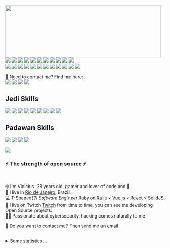 <p>
  <img align="left" width="490" height="165" src="https://github-readme-stats.vercel.app/api?username=viniciusborgeis&show_icons=true&hide_border=false&line_height=20&title_color=f69673&icon_color=1b93c9&show_owner=true"/>
  <p>
    <img src="https://img.shields.io/badge/-Visual%20Studio%20Code-23A9F2?style=flat-square&logo=Visual%20Studio%20Code&logoColor=white"/>
    <img src="https://img.shields.io/badge/-Github-181717?style=flat-square&logo=GitHub&logoColor=white"/>
    <img src="https://img.shields.io/badge/-Git-F44D27?style=flat-square&logo=Git&logoColor=white"/>
    <img src="https://img.shields.io/badge/-NPM-CB3837?style=flat-square&logo=NPM&logoColor=white"/>
    <img src="https://img.shields.io/badge/-Trello-0079BF?style=flat-square&logo=Trello&logoColor=white"/>
    <img src="https://img.shields.io/badge/-Slack-E01563?style=flat-square&logo=Slack&logoColor=white"/>
    <img src="https://img.shields.io/badge/-Sketch-FA6400?style=flat-square&logo=Sketch&logoColor=white"/>
    <img src="https://img.shields.io/badge/-MySQL-F29111?style=flat-square&logo=MySQL&logoColor=white"/>
    <img src="https://img.shields.io/badge/PostgreSQL-316192?style=flat-square&logo=postgresql&logoColor=white"/>
    <img src="https://img.shields.io/badge/-Insomnia-5849BE?style=flat-square&logo=Insomnia&logoColor=white"/>
    <img src="https://img.shields.io/badge/-Notion-000000?style=flat-square&logo=Notion&logoColor=white"/><br/>
    <img src="https://img.shields.io/badge/-Vue.js-42B883?style=flat-square&logo=Vue.js&logoColor=white"/>
    <img src="https://img.shields.io/badge/React-20232A?style=flat-square&logo=react&logoColor=61DAFB"/>
    <img src="https://img.shields.io/badge/Ruby_on_Rails-CC0000?style=flat-square&logo=ruby-on-rails&logoColor=white"/>
    <img src="https://img.shields.io/badge/-WebPack-1C78C0?style=flat-square&logo=WebPack&logoColor=white"/>
    <img src="https://img.shields.io/badge/-ESLint-4B32C3?style=flat-square&logo=ESLint&logoColor=white"/>
    <img src="https://img.shields.io/badge/-HTML5-E34F26?style=flat-square&logo=HTML5&logoColor=white"/>
    <img src="https://img.shields.io/badge/-CSS3-1572B6?style=flat-square&logo=CSS3&logoColor=white"/>
    <img src="https://img.shields.io/badge/-Debian-A80030?style=flat-square&logo=Debian&logoColor=white"/>
    <img src="https://img.shields.io/badge/-Google%20Cloud-4285F4?style=flat-square&logo=Google%20Cloud&logoColor=white"/>
    <img src="https://img.shields.io/badge/Amazon_AWS-232F3E?style=flat-square&logo=amazon-aws&logoColor=white"/>
    <img src="https://img.shields.io/badge/Docker-2496ED?style=flat-square&logo=docker&logoColor=white"/>
    <img src="https://img.shields.io/badge/Kubernetes-326DE6?style=flat-square&logo=kubernetes&logoColor=white" />
  </p>
</p>
<p>
  📣 Need to contact me? Find me here:<br/>
  <a href="mailto:viniciusborgeis@gmail.com?subject=[GitHub]%20🔥%20Prise%20de%20contact&body=Hi%20Vinicius%2C%0D%0A%0D%0AI%27m%20contacting%20you%20via%20your%20github%20profile%20to..."><img src="https://img.shields.io/badge/e‑mail-D14836.svg?style=for-the-badge&logo=GMail&logoColor=white"/></a>
  <a href="https://instagram.com/viniciusborgeis"><img src="https://img.shields.io/badge/instagram-E4405F.svg?style=for-the-badge&logo=instagram&logoColor=white"/></a>
  <a href="https://twitch.tv/viniborgs"><img src="https://img.shields.io/badge/twitch-9146FF.svg?style=for-the-badge&logo=twitch&logoColor=white"/></a>
  <a href="https://linkedin.com/in/viniborgeis/"><img src="https://img.shields.io/badge/linkedin-0077B5.svg?style=for-the-badge&logo=linkedin&logoColor=white"/></a>
</p>
<p>
  <h2>Jedi Skills</h3>
  <p>
    <img src="https://img.shields.io/badge/Ruby-CC342D?style=flat-square&logo=ruby&logoColor=white"/>
    <img src="https://img.shields.io/badge/C%23-239120?style=flat-square&logo=c-sharp&logoColor=white"/>
    <img src="https://img.shields.io/badge/.NET-5C2D91?style=flat-square&logo=.net&logoColor=white"/>
    <img src="https://img.shields.io/badge/HTML5-E34F26?style=flat-square&logo=html5&logoColor=white"/>
    <img src="https://img.shields.io/badge/CSS3-1572B6?style=flat-square&logo=css3&logoColor=white"/>
    <img src="https://img.shields.io/badge/Sass-CC6699?style=flat-square&logo=sass&logoColor=white"/>   
    <img src="https://img.shields.io/badge/JavaScript-323330?style=flat-square&logo=javascript&logoColor=F7DF1E"/>
    <img src="https://img.shields.io/badge/Node.js-43853D?style=flat-square&logo=node.js&logoColor=white"/>
    <img src="https://img.shields.io/badge/TypeScript-007ACC?style=flat-square&logo=typescript&logoColor=white"/>  
  </p>
  <h2>Padawan Skills</h3>
  <p>
    <img src="https://img.shields.io/badge/Rust-000000?style=flat-square&logo=rust&logoColor=white"/>
    <img src="https://img.shields.io/badge/C%2B%2B-00599C?style=flat-square&logo=c%2B%2B&logoColor=white"/>
    <img src="https://img.shields.io/badge/Lua-2C2D72?style=flat-square&logo=lua&logoColor=white"/>
    <img src="https://img.shields.io/badge/Elixir-4B275F?style=flat-square&logo=elixir&logoColor=white"/>
  </p>
</p>

<img src="http://views.whatilearened.today/views/github/MrStanDu33/views.svg"/>
<h3>⚡️ The strength of open source ⚡️</h3><br/>
<p>
  🤓 I'm <bold>Vinicius</bold>. 29 years old, gamer and lover of code and 🍺.<br/>
  💼 I live in <a href="https://www.google.com/maps?q=riodejaneiro">Rio de Janeiro</a>, Brazil.<br/>
  💻 <bold>T-Shaped</bold><em>(<a href="https://letslearnabout.net/blog/what-it-is-a-t-shaped-developer-and-why-you-should-be-one">?</a>) Software Engineer</em> <bold><a href="https://rubyonrails.org/">Ruby on Rails</a></bold> × <bold><a href="https://vuejs.org">Vue.js</a></bold> × <bold><a href="https://reactjs.org/">React</a></bold> × <bold><a href="https://www.solidjs.com/">SolidJS</a></bold>.<br/>
  🎥 I live on Twitch <a href="https://twitch.tv/viniborgs">Twitch</a> from time to time, you can see me developing Open Source projects. <br/>
  🏴‍☠️ Passionate about cybersecurity, hacking comes naturally to me
</p>
<p>
  🔗 Do you want to contact me? Then send me an <a href="mailto:viniciusborgeis@gmail.com?subject=[GitHub]%20🔥%20Prise%20de%20contact&body=Hi%20Vinicius%2C%0D%0A%0D%0AI%27m%20contacting%20you%20via%20your%20github%20profile%20to...">email</a>
</p><br/>

<details>
  <summary>Some statistics ...</summary><br/>

<!--START_SECTION:waka-->
<!--END_SECTION:waka-->
</details>
